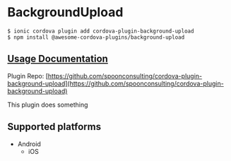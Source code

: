 # BackgroundUpload

```
$ ionic cordova plugin add cordova-plugin-background-upload
$ npm install @awesome-cordova-plugins/background-upload
```

## [Usage Documentation](https://danielsogl.gitbook.io/awesome-cordova-plugins/plugins/background-upload/)

Plugin Repo: [https://github.com/spoonconsulting/cordova-plugin-background-upload](https://github.com/spoonconsulting/cordova-plugin-background-upload)

This plugin does something

## Supported platforms

- Android
  - iOS
  



